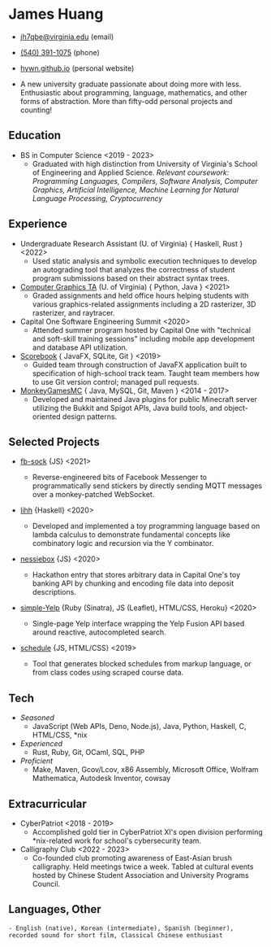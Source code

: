 # James Huang
* [jh7qbe@virginia.edu](mailto:jh7qbe@virginia.edu) (email)
* [(540) 391-1075](tel:5403911075) (phone)
* [hywn.github.io](https://hywn.github.io/) (personal website)

* A new university graduate passionate about doing more with less. Enthusiastic about programming, language, mathematics, and other forms of abstraction. More than fifty-odd personal projects and counting!

## Education
* BS in Computer Science <2019 - 2023>
	- Graduated with high distinction from University of Virginia's School of Engineering and Applied Science. _Relevant coursework: Programming Languages, Compilers, Software Analysis, Computer Graphics, Artificial Intelligence, Machine Learning for Natural Language Processing, Cryptocurrency_

## Experience
* Undergraduate Research Assistant (U. of Virginia) { Haskell, Rust } <2022>
	- Used static analysis and symbolic execution techniques to develop an autograding tool that analyzes the correctness of student program submissions based on their abstract syntax trees.
* [Computer Graphics TA](https://web.archive.org/web/20220110035819/https://www.cs.virginia.edu/luther/4810/F2021/) (U. of Virginia) { Python, Java } <2021>
	- Graded assignments and held office hours helping students with various graphics-related assignments including a 2D rasterizer, 3D rasterizer, and raytracer.
* Capital One Software Engineering Summit <2020>
	- Attended summer program hosted by Capital One with "technical and soft-skill training sessions" including mobile app development and database API utilization.
* [Scorebook](https://github.com/hywn/Scorebook) { JavaFX, SQLite, Git } <2019>
	- Guided team through construction of JavaFX application built to specification of high-school track team. Taught team members how to use Git version control; managed pull requests.
* [MonkeyGamesMC](https://github.com/mogmc) { Java, MySQL, Git, Maven } <2014 - 2017>
	- Developed and maintained Java plugins for public Minecraft server utilizing the Bukkit and Spigot APIs, Java build tools, and object-oriented design patterns.

## Selected Projects
* [fb-sock](https://odcy.github.io/fb-sock-writeup/) {JS} <2021>
	- Reverse-engineered bits of Facebook Messenger to programmatically send stickers by directly sending MQTT messages over a monkey-patched WebSocket.

* [lihh](https://github.com/hywn/lihh) {Haskell} <2020>
	- Developed and implemented a toy programming language based on lambda calculus to demonstrate fundamental concepts like combinatory logic and recursion via the Y combinator.

* [nessiebox](https://github.com/hywn/h-seee) {JS} <2020>
	- Hackathon entry that stores arbitrary data in Capital One's toy banking API by chunking and encoding file data into deposit descriptions.

* [simple-Yelp](https://github.com/hywn/simple-Yelp) {Ruby (Sinatra), JS (Leaflet), HTML/CSS, Heroku} <2020>
	- Single-page Yelp interface wrapping the Yelp Fusion API based around reactive, autocompleted search.

* [schedule](http://hywn.github.io/sche/schedule?src=https://gist.githubusercontent.com/hywn/7e52ab8abe2ae75b04116ba36a20cfc2/raw/) {JS, HTML/CSS} <2019>
	- Tool that generates blocked schedules from markup language, or from class codes using scraped course data.

## Tech
* _Seasoned_
	- JavaScript (Web APIs, Deno, Node.js), Java, Python, Haskell, C, HTML/CSS, *nix
* _Experienced_
	- Rust, Ruby, Git, OCaml, SQL, PHP
* _Proficient_
	- Make, Maven, Gcov/Lcov, x86 Assembly, Microsoft Office, Wolfram Mathematica, Autodesk Inventor, cowsay

## Extracurricular
* CyberPatriot <2018 - 2019>
	- Accomplished gold tier in CyberPatriot XI's open division performing *nix-related work for school's cybersecurity team.
* Calligraphy Club <2022 - 2023>
	- Co-founded club promoting awareness of East-Asian brush calligraphy. Held meetings twice a week. Tabled at cultural events hosted by Chinese Student Association and University Programs Council.

## Languages, Other
	- English (native), Korean (intermediate), Spanish (beginner), recorded sound for short film, Classical Chinese enthusiast
